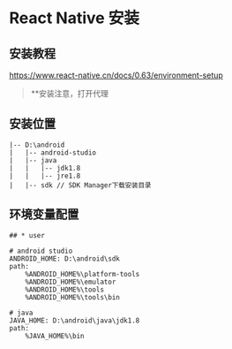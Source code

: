 # React Native 安装

## 安装教程

https://www.react-native.cn/docs/0.63/environment-setup

> \*\*安装注意，打开代理

## 安装位置

```
|-- D:\android
|   |-- android-studio
|   |-- java
|   |   |-- jdk1.8
|   |   |-- jre1.8
|   |-- sdk // SDK Manager下载安装目录
```

## 环境变量配置

```
## * user

# android studio
ANDROID_HOME: D:\android\sdk
path:
	%ANDROID_HOME%\platform-tools
	%ANDROID_HOME%\emulator
	%ANDROID_HOME%\tools
	%ANDROID_HOME%\tools\bin

# java
JAVA_HOME: D:\android\java\jdk1.8
path:
	%JAVA_HOME%\bin
```
